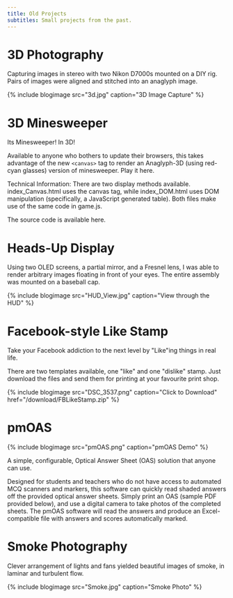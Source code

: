 ```yaml
---
title: Old Projects
subtitles: Small projects from the past.
---
```


# 3D Photography

Capturing images in stereo with two Nikon D7000s mounted on a DIY rig. Pairs of images were aligned and stitched into an anaglyph image.

{% include blogimage src="3d.jpg" caption="3D Image Capture" %}



# 3D Minesweeper
Its Minesweeper! In 3D!

Available to anyone who bothers to update their browsers, this takes advantage of the new `<canvas>` tag to render an Anaglyph-3D (using red-cyan glasses) version of minesweeper. Play it here.

Technical Information: There are two display methods available. index_Canvas.html uses the canvas tag, while index_DOM.html uses DOM manipulation (specifically, a JavaScript generated table). Both files make use of the same code in game.js.

The source code is available here.



# Heads-Up Display

Using two OLED screens, a partial mirror, and a Fresnel lens, I was able to render arbitrary images floating in front of your eyes. The entire assembly was mounted on a baseball cap.

{% include blogimage src="HUD_View.jpg" caption="View through the HUD" %}



# Facebook-style Like Stamp

Take your Facebook addiction to the next level by "Like"ing things in real life. 

There are two templates available, one "like" and one "dislike" stamp. Just download the files and send them for printing at your favourite print shop.

{% include blogimage src="DSC_3537.png" caption="Click to Download" href="/download/FBLikeStamp.zip" %}



# pmOAS

{% include blogimage src="pmOAS.png" caption="pmOAS Demo" %}

A simple, configurable, Optical Answer Sheet (OAS) solution that anyone can use.

Designed for students and teachers who do not have access to automated MCQ scanners and markers, this software can quickly read shaded answers off the provided optical answer sheets. Simply print an OAS (sample PDF provided below), and use a digital camera to take photos of the completed sheets. The pmOAS software will read the answers and produce an Excel-compatible file with answers and scores automatically marked.



# Smoke Photography

Clever arrangement of lights and fans yielded beautiful images of smoke, in laminar and turbulent flow.

{% include blogimage src="Smoke.jpg" caption="Smoke Photo" %}
